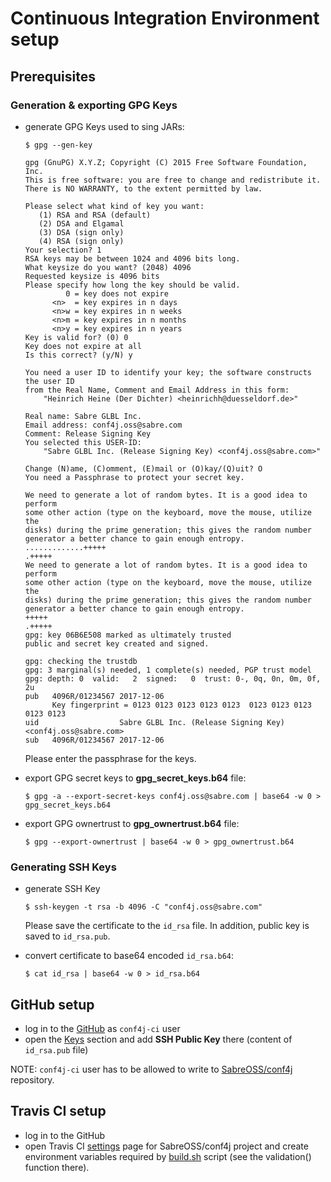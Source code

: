 <!--
  MIT License

  Copyright 2017 Sabre GLBL Inc.

  Permission is hereby granted, free of charge, to any person obtaining a copy
  of this software and associated documentation files (the "Software"), to deal
  in the Software without restriction, including without limitation the rights
  to use, copy, modify, merge, publish, distribute, sublicense, and/or sell
  copies of the Software, and to permit persons to whom the Software is
  furnished to do so, subject to the following conditions:

  The above copyright notice and this permission notice shall be included in all
  copies or substantial portions of the Software.

  THE SOFTWARE IS PROVIDED "AS IS", WITHOUT WARRANTY OF ANY KIND, EXPRESS OR
  IMPLIED, INCLUDING BUT NOT LIMITED TO THE WARRANTIES OF MERCHANTABILITY,
  FITNESS FOR A PARTICULAR PURPOSE AND NONINFRINGEMENT. IN NO EVENT SHALL THE
  AUTHORS OR COPYRIGHT HOLDERS BE LIABLE FOR ANY CLAIM, DAMAGES OR OTHER
  LIABILITY, WHETHER IN AN ACTION OF CONTRACT, TORT OR OTHERWISE, ARISING FROM,
  OUT OF OR IN CONNECTION WITH THE SOFTWARE OR THE USE OR OTHER DEALINGS IN THE
  SOFTWARE.
 -->
 
# Continuous Integration Environment setup 
 
## Prerequisites

### Generation & exporting GPG Keys

* generate GPG Keys used to sing JARs:
    
    `$ gpg --gen-key`
    
    ```
    gpg (GnuPG) X.Y.Z; Copyright (C) 2015 Free Software Foundation, Inc.
    This is free software: you are free to change and redistribute it.
    There is NO WARRANTY, to the extent permitted by law.
    
    Please select what kind of key you want:
       (1) RSA and RSA (default)
       (2) DSA and Elgamal
       (3) DSA (sign only)
       (4) RSA (sign only)
    Your selection? 1
    RSA keys may be between 1024 and 4096 bits long.
    What keysize do you want? (2048) 4096
    Requested keysize is 4096 bits
    Please specify how long the key should be valid.
             0 = key does not expire
          <n>  = key expires in n days
          <n>w = key expires in n weeks
          <n>m = key expires in n months
          <n>y = key expires in n years
    Key is valid for? (0) 0
    Key does not expire at all
    Is this correct? (y/N) y
    
    You need a user ID to identify your key; the software constructs the user ID
    from the Real Name, Comment and Email Address in this form:
        "Heinrich Heine (Der Dichter) <heinrichh@duesseldorf.de>"
    
    Real name: Sabre GLBL Inc.
    Email address: conf4j.oss@sabre.com
    Comment: Release Signing Key
    You selected this USER-ID:
        "Sabre GLBL Inc. (Release Signing Key) <conf4j.oss@sabre.com>"
    
    Change (N)ame, (C)omment, (E)mail or (O)kay/(Q)uit? O
    You need a Passphrase to protect your secret key.
    
    We need to generate a lot of random bytes. It is a good idea to perform
    some other action (type on the keyboard, move the mouse, utilize the
    disks) during the prime generation; this gives the random number
    generator a better chance to gain enough entropy.
    .............+++++
    .+++++
    We need to generate a lot of random bytes. It is a good idea to perform
    some other action (type on the keyboard, move the mouse, utilize the
    disks) during the prime generation; this gives the random number
    generator a better chance to gain enough entropy.
    +++++
    .+++++
    gpg: key 06B6E508 marked as ultimately trusted
    public and secret key created and signed.
    
    gpg: checking the trustdb
    gpg: 3 marginal(s) needed, 1 complete(s) needed, PGP trust model
    gpg: depth: 0  valid:   2  signed:   0  trust: 0-, 0q, 0n, 0m, 0f, 2u
    pub   4096R/01234567 2017-12-06
          Key fingerprint = 0123 0123 0123 0123 0123  0123 0123 0123 0123 0123
    uid                  Sabre GLBL Inc. (Release Signing Key) <conf4j.oss@sabre.com>
    sub   4096R/01234567 2017-12-06
    ```

    Please enter the passphrase for the keys.

* export GPG secret keys to **gpg_secret_keys.b64** file:
    
    `$ gpg -a --export-secret-keys conf4j.oss@sabre.com | base64 -w 0 > gpg_secret_keys.b64`

* export GPG ownertrust to **gpg_ownertrust.b64** file:

    `$ gpg --export-ownertrust | base64 -w 0 > gpg_ownertrust.b64`

### Generating SSH Keys

* generate SSH Key

    `$ ssh-keygen -t rsa -b 4096 -C "conf4j.oss@sabre.com"`
    
    Please save the certificate to the `id_rsa` file. In addition, public key is saved to `id_rsa.pub`. 
    
* convert certificate to base64 encoded `id_rsa.b64`:
    
    `$ cat id_rsa | base64 -w 0 > id_rsa.b64` 

## GitHub setup

* log in to the [GitHub](https://github.com) as `conf4j-ci` user 
* open the [Keys](https://github.com/settings/keys) section
  and add **SSH Public Key** there (content of `id_rsa.pub` file) 


NOTE: `conf4j-ci` user has to be allowed to write to [SabreOSS/conf4j](https://github.com/SabreOSS/conf4j) repository. 
 
## Travis CI setup

* log in to the GitHub
* open Travis CI [settings](https://travis-ci.org/SabreOSS/conf4j/settings) page for SabreOSS/conf4j 
  project and create environment variables required by [build.sh](build.sh) script (see the validation() function there).

  
  



